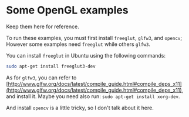 # Some OpenGL examples

Keep them here for reference.

To run these examples, you must first install `freeglut`, `glfw3`, and `opencv`;
However some examples need `freeglut` while others `glfw3`.

You can install `freeglut` in Ubuntu using the following commands:

```bash
sudo apt-get install freeglut3-dev
```

As for `glfw3`, you can refer to [http://www.glfw.org/docs/latest/compile_guide.html#compile_deps_x11](http://www.glfw.org/docs/latest/compile_guide.html#compile_deps_x11),
and install it. Maybe you need also run: `sudo apt-get install xorg-dev`.

And install `opencv` is a little tricky, so I don't talk about it here.
